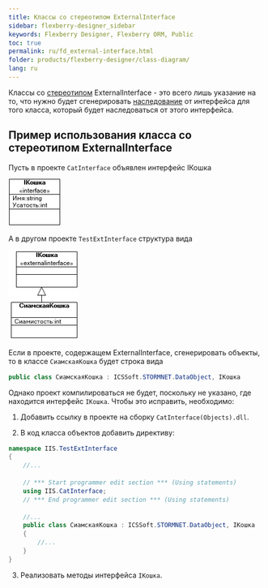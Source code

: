 ```yaml
---
title: Классы со стереотипом ExternalInterface
sidebar: flexberry-designer_sidebar
keywords: Flexberry Designer, Flexberry ORM, Public
toc: true
permalink: ru/fd_external-interface.html
folder: products/flexberry-designer/class-diagram/
lang: ru
---
```


Классы со [стереотипом](fd_key-concepts.html) ExternalInterface - это всего лишь указание на то, что нужно будет сгенерировать [наследование](fd_inheritance.html) от интерфейса для того класса, который будет наследоваться от этого интерфейса.

## Пример использования класса со стереотипом ExternalInterface

Пусть в проекте `CatInterface` объявлен интерфейс IКошка

![](/images/pages/products/flexberry-designer/class-diagram/interface-i-cat.png)

А в другом проекте `TestExtInterface` структура вида

![](/images/pages/products/flexberry-designer/class-diagram/ext-interface-i-cat.png)

Если в проекте, содержащем ExternalInterface, сгенерировать объекты, то в классе `СиамскаяКошка` будет строка вида

```csharp
public class СиамскаяКошка : ICSSoft.STORMNET.DataObject, IКошка
```
Однако проект компилироваться не будет, поскольку не указано, где находится интерфейс `IКошка`. Чтобы это исправить, необходимо: 

1. Добавить ссылку в проекте на сборку `CatInterface(Objects).dll`. 

2. В код класса объектов добавить директиву:

```csharp
namespace IIS.TestExtInterface
{
	//...
	
    // *** Start programmer edit section *** (Using statements)
    using IIS.CatInterface;
    // *** End programmer edit section *** (Using statements)
	
	//...
    public class СиамскаяКошка : ICSSoft.STORMNET.DataObject, IКошка
    {
		//...
	}
}
```

3. Реализовать методы интерфейса `IКошка`.

